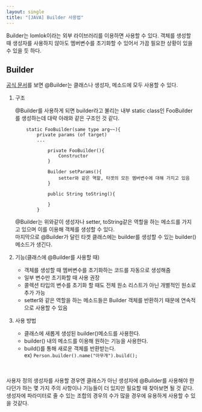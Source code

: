 ```yaml
---
layout: single
title: "[JAVA] Builder 사용법"
---
```


Builder는 lomlok이라는 외부 라이브러리를 이용하면 사용할 수 있다.
객체를 생성할 때 생성자를 사용하지 않아도 멤버변수를 초기화할 수 있어서 가끔 필요한 상황이 있을 수 있을 듯 하다.

## Builder

[공식 문서](https://projectlombok.org/features/Builder)를 보면 @Builder는 클래스나 생성자, 메소드에 모두 사용할 수 있다. <br>

1. 구조

   @Builder를 사용하게 되면 builder라고 불리는 내부 static class인 FooBuilder를 생성하는데 대략 아래와 같은 구조인 것 같다.

   ```
       static FooBuilder(same type arg~~){
           private params (of target)
           ...

               private FooBuilder(){
                   Constructor
               }

               Builder setParams(){
                   setter와 같은 역할, 타겟의 모든 멤버변수에 대해 가지고 있음
               }

               public String toString(){

               }
           }
   ```

   @Builder는 위와같이 생성자나 setter, toString같은 역할을 하는 메소드를 가지고 있으며 이를 이용해 객체를 생성할 수 있다.
   <br>
   마지막으로 @Builder가 달린 타겟 클래스에는 builder를 생성할 수 있는 builder() 메소드가 생긴다.

2. 기능(클래스에 @Builder를 사용할 때)

   - 객체를 생성할 때 멤버변수를 초기화하는 코드를 자동으로 생성해줌
   - 일부 변수만 초기화할 때 사용 권장
   - 콜렉션 타입의 변수를 초기화 할 때도 전체 원소 리스트가 아닌 개별적인 원소로 추가 가능
   - setter와 같은 역할을 하는 메소드들은 Builder 객체를 반환하기 때문에 연속적으로 사용할 수 있음

3. 사용 방법
   - 클래스에 새롭게 생성된 builder()메소드를 사용한다.
   - builder() 내의 메소드를 이용해 원하는 기능을 사용한다.
   - build()를 통해 새로운 객체를 반환받는다.
     <br>
     ex) `Person.builder().name("아무개").build();`

<br>
<br>
사용자 정의 생성자를 사용할 경우엔 클래스가 아닌 생성자에 @Builder를 사용해야 한다던가 하는 몇 가지 주의 사항이나 기능들이 더 있지만 필요할 때 찾아보면 될 것 같다.
<br>
생성자에 파라미터로 줄 수 있는 조합의 경우의 수가 많을 경우에 유용하게 사용할 수 있을 것같다.
